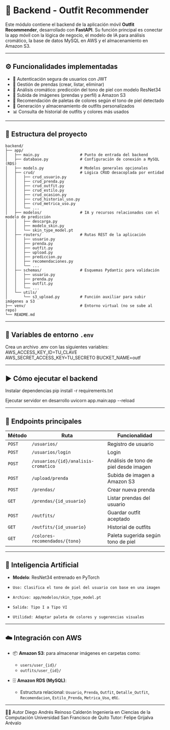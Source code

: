 # 🧠 Backend - Outfit Recommender

Este módulo contiene el backend de la aplicación móvil **Outfit Recommender**, desarrollado con **FastAPI**. Su función principal es conectar la app móvil con la lógica de negocio, el modelo de IA para análisis cromático, la base de datos MySQL en AWS y el almacenamiento en Amazon S3.

---

## ⚙️ Funcionalidades implementadas

- 🔐 Autenticación segura de usuarios con JWT
- 👕 Gestión de prendas (crear, listar, eliminar)
- 🌈 Análisis cromático: predicción del tono de piel con modelo ResNet34
- 📸 Subida de imágenes (prendas y perfil) a Amazon S3
- 🎨 Recomendación de paletas de colores según el tono de piel detectado
- 👗 Generación y almacenamiento de outfits personalizados
- 📊 Consulta de historial de outfits y colores más usados

---

## 📂 Estructura del proyecto

```plaintext
backend/
├── app/
│   ├── main.py                  # Punto de entrada del backend
│   ├── database.py              # Configuración de conexión a MySQL (RDS)
│   ├── models.py                # Modelos generales opcionales
│   ├── crud/                    # Lógica CRUD desacoplada por entidad
│   │   ├── crud_usuario.py
│   │   ├── crud_prenda.py
│   │   ├── crud_outfit.py
│   │   ├── crud_estilo.py
│   │   ├── crud_ocasion.py
│   │   ├── crud_historial_uso.py
│   │   ├── crud_metrica_uso.py
│   │   └── ...
│   ├── modelos/                 # IA y recursos relacionados con el modelo de predicción
│   │   ├── descarga.py
│   │   ├── modelo_skin.py
│   │   └── skin_type_model.pt
│   ├── routers/                 # Rutas REST de la aplicación
│   │   ├── usuario.py
│   │   ├── prenda.py
│   │   ├── outfit.py
│   │   ├── upload.py
│   │   ├── prediccion.py
│   │   ├── recomendaciones.py
│   │   └── ...
│   ├── schemas/                 # Esquemas Pydantic para validación
│   │   ├── usuario.py
│   │   ├── prenda.py
│   │   ├── outfit.py
│   │   └── ...
│   └── utils/
│       └── s3_upload.py         # Función auxiliar para subir imágenes a S3
├── venv/                        # Entorno virtual (no se sube al repo)
└── README.md              
```
---
## 🔐 Variables de entorno `.env`
Crea un archivo .env con las siguientes variables:
AWS_ACCESS_KEY_ID=TU_CLAVE
AWS_SECRET_ACCESS_KEY=TU_SECRETO
BUCKET_NAME=outf

---
## ▶️ Cómo ejecutar el backend
 Instalar dependencias
pip install -r requirements.txt

Ejecutar servidor en desarrollo
uvicorn app.main:app --reload

---
## 📡 Endpoints principales
| **Método** | **Ruta** | **Funcionalidad** |
|------------|----------|-------------------|
| `POST`     | `/usuarios/` | Registro de usuario |
| `POST`     | `/usuarios/login` | Login |
| `POST`     | `/usuarios/{id}/analisis-cromatico` | Análisis de tono de piel desde imagen |
| `POST`     | `/upload/prenda` | Subida de imagen a Amazon S3 |
| `POST`     | `/prendas/` | Crear nueva prenda |
| `GET`      | `/prendas/{id_usuario}` | Listar prendas del usuario |
| `POST`     | `/outfits/` | Guardar outfit aceptado |
| `GET`      | `/outfits/{id_usuario}` | Historial de outfits |
| `GET`      | `/colores-recomendados/{tono}` | Paleta sugerida según tono de piel |

---
## 🧠 Inteligencia Artificial
- **Modelo**: ResNet34 entrenado en PyTorch

 - `Uso: Clasifica el tono de piel del usuario con base en una imagen`

 - `Archivo: app/modelos/skin_type_model.pt`

 - `Salida: Tipo I a Tipo VI`

 - `Utilidad: Adaptar paleta de colores y sugerencias visuales`

---

## ☁️ Integración con AWS

- 📦 **Amazon S3**: para almacenar imágenes en carpetas como:
  - `users/user_{id}/`
  - `outfits/user_{id}/`

- 🗄️ **Amazon RDS (MySQL)**:
  - Estructura relacional: `Usuario`, `Prenda`, `Outfit`, `Detalle_Outfit`, `Recomendacion`, `Estilo_Prenda`, `Metrica_Uso`, etc.


---
👨‍💻 Autor
Diego Andrés Reinoso Calderón
Ingeniería en Ciencias de la Computación
Universidad San Francisco de Quito
Tutor: Felipe Grijalva Arévalo
